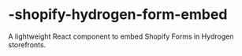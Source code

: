 # -shopify-hydrogen-form-embed
A lightweight React component to embed Shopify Forms in Hydrogen storefronts.
